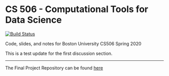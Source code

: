 # CS 506 - Computational Tools for Data Science

[![Build Status](https://travis-ci.com/gallettilance/CS506-Spring2020.svg?branch=master)](https://travis-ci.com/gallettilance/CS506-Spring2020)

Code, slides, and notes for Boston University CS506 Spring 2020

This is a test update for the first discussion section.
___

The Final Project Repository can be found [here](https://github.com/BU-Spark/CS506-Spring2020-Projects)
